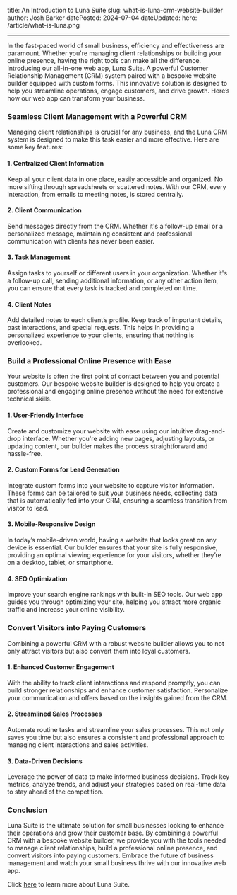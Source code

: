 title: An Introduction to Luna Suite
slug: what-is-luna-crm-website-builder
author: Josh Barker
datePosted: 2024-07-04
dateUpdated:
hero: /article/what-is-luna.png

---
In the fast-paced world of small business, efficiency and effectiveness are paramount. Whether you're managing client relationships or building your online presence, having the right tools can make all the difference. Introducing our all-in-one web app, Luna Suite. A powerful Customer Relationship Management (CRM) system paired with a bespoke website builder equipped with custom forms. This innovative solution is designed to help you streamline operations, engage customers, and drive growth. Here’s how our web app can transform your business.

### Seamless Client Management with a Powerful CRM

Managing client relationships is crucial for any business, and the Luna CRM system is designed to make this task easier and more effective. Here are some key features:

#### 1. Centralized Client Information
Keep all your client data in one place, easily accessible and organized. No more sifting through spreadsheets or scattered notes. With our CRM, every interaction, from emails to meeting notes, is stored centrally.

#### 2. Client Communication
Send messages directly from the CRM. Whether it's a follow-up email or a personalized message, maintaining consistent and professional communication with clients has never been easier.

#### 3. Task Management
Assign tasks to yourself or different users in your organization. Whether it's a follow-up call, sending additional information, or any other action item, you can ensure that every task is tracked and completed on time.

#### 4. Client Notes
Add detailed notes to each client’s profile. Keep track of important details, past interactions, and special requests. This helps in providing a personalized experience to your clients, ensuring that nothing is overlooked.

### Build a Professional Online Presence with Ease

Your website is often the first point of contact between you and potential customers. Our bespoke website builder is designed to help you create a professional and engaging online presence without the need for extensive technical skills.

#### 1. User-Friendly Interface
Create and customize your website with ease using our intuitive drag-and-drop interface. Whether you're adding new pages, adjusting layouts, or updating content, our builder makes the process straightforward and hassle-free.

#### 2. Custom Forms for Lead Generation
Integrate custom forms into your website to capture visitor information. These forms can be tailored to suit your business needs, collecting data that is automatically fed into your CRM, ensuring a seamless transition from visitor to lead.

#### 3. Mobile-Responsive Design
In today’s mobile-driven world, having a website that looks great on any device is essential. Our builder ensures that your site is fully responsive, providing an optimal viewing experience for your visitors, whether they’re on a desktop, tablet, or smartphone.

#### 4. SEO Optimization
Improve your search engine rankings with built-in SEO tools. Our web app guides you through optimizing your site, helping you attract more organic traffic and increase your online visibility.

### Convert Visitors into Paying Customers

Combining a powerful CRM with a robust website builder allows you to not only attract visitors but also convert them into loyal customers.

#### 1. Enhanced Customer Engagement
With the ability to track client interactions and respond promptly, you can build stronger relationships and enhance customer satisfaction. Personalize your communication and offers based on the insights gained from the CRM.

#### 2. Streamlined Sales Processes
Automate routine tasks and streamline your sales processes. This not only saves you time but also ensures a consistent and professional approach to managing client interactions and sales activities.

#### 3. Data-Driven Decisions
Leverage the power of data to make informed business decisions. Track key metrics, analyze trends, and adjust your strategies based on real-time data to stay ahead of the competition.

### Conclusion

Luna Suite is the ultimate solution for small businesses looking to enhance their operations and grow their customer base. By combining a powerful CRM with a bespoke website builder, we provide you with the tools needed to manage client relationships, build a professional online presence, and convert visitors into paying customers. Embrace the future of business management and watch your small business thrive with our innovative web app.

Click [here](https://lunasuite.co.uk) to learn more about Luna Suite.